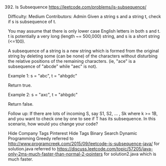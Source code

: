 392. Is Subsequence
https://leetcode.com/problems/is-subsequence/

Difficulty: Medium
Contributors: Admin
Given a string s and a string t, check if s is subsequence of t.

You may assume that there is only lower case English letters in both s and t. t is potentially a very long (length ~= 500,000) string, and s is a short string (<=100).

A subsequence of a string is a new string which is formed from the original string by deleting some (can be none) of the characters without disturbing the relative positions of the remaining characters. (ie, "ace" is a subsequence of "abcde" while "aec" is not).

Example 1:
s = "abc", t = "ahbgdc"

Return true.

Example 2:
s = "axc", t = "ahbgdc"

Return false.

Follow up:
If there are lots of incoming S, say S1, S2, ... , Sk where k >= 1B, and you want to check one by one to see if T has its subsequence. In this scenario, how would you change your code?

Hide Company Tags Pinterest
Hide Tags Binary Search Dynamic Programming Greedy
referred to http://www.programcreek.com/2015/09/leetcode-is-subsequence-java/ for solution.java
referred to https://discuss.leetcode.com/topic/57205/java-only-2ms-much-faster-than-normal-2-pointers for solution2.java which is much faster.
